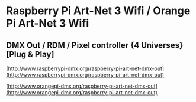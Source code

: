 # Raspberry Pi Art-Net 3 Wifi / Orange Pi Art-Net 3 Wifi
## DMX Out / RDM / Pixel controller {4 Universes} [Plug & Play]

[http://www.raspberrypi-dmx.org/raspberry-pi-art-net-dmx-out](http://www.raspberrypi-dmx.org/raspberry-pi-art-net-dmx-out)

[http://www.orangepi-dmx.org/raspberry-pi-art-net-dmx-out](http://www.orangepi-dmx.org/raspberry-pi-art-net-dmx-out)